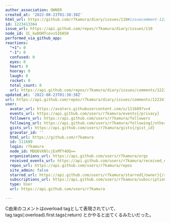 ```yaml
---
author_association: OWNER
created_at: '2022-08-23T01:38:38Z'
html_url: https://github.com/r7kamura/diary/issues/110#issuecomment-1223413364
id: 1223413364
issue_url: https://api.github.com/repos/r7kamura/diary/issues/110
node_id: IC_kwDOHTcevs5I6850
performed_via_github_app: 
reactions:
  "+1": 0
  "-1": 0
  confused: 0
  eyes: 0
  heart: 0
  hooray: 0
  laugh: 0
  rocket: 0
  total_count: 0
  url: https://api.github.com/repos/r7kamura/diary/issues/comments/1223413364/reactions
updated_at: '2022-08-23T01:38:38Z'
url: https://api.github.com/repos/r7kamura/diary/issues/comments/1223413364
user:
  avatar_url: https://avatars.githubusercontent.com/u/111689?v=4
  events_url: https://api.github.com/users/r7kamura/events{/privacy}
  followers_url: https://api.github.com/users/r7kamura/followers
  following_url: https://api.github.com/users/r7kamura/following{/other_user}
  gists_url: https://api.github.com/users/r7kamura/gists{/gist_id}
  gravatar_id: ''
  html_url: https://github.com/r7kamura
  id: 111689
  login: r7kamura
  node_id: MDQ6VXNlcjExMTY4OQ==
  organizations_url: https://api.github.com/users/r7kamura/orgs
  received_events_url: https://api.github.com/users/r7kamura/received_events
  repos_url: https://api.github.com/users/r7kamura/repos
  site_admin: false
  starred_url: https://api.github.com/users/r7kamura/starred{/owner}{/repo}
  subscriptions_url: https://api.github.com/users/r7kamura/subscriptions
  type: User
  url: https://api.github.com/users/r7kamura

---
```

C由来のコメントはoverload tagとして表現されていて、tag.tags(:overload).first.tags(:return) とかやると出てくるみたいだった。